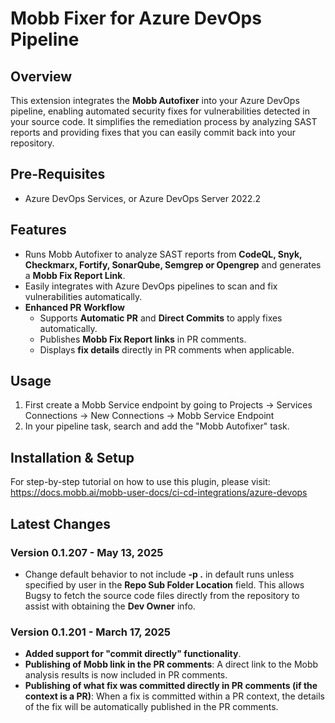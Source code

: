 # Mobb Fixer for Azure DevOps Pipeline

## Overview

This extension integrates the **Mobb Autofixer** into your Azure DevOps pipeline, enabling automated security fixes for vulnerabilities detected in your source code. It simplifies the remediation process by analyzing SAST reports and providing fixes that you can easily commit back into your repository. 

## Pre-Requisites

* Azure DevOps Services, or Azure DevOps Server 2022.2

## Features

- Runs Mobb Autofixer to analyze SAST reports from **CodeQL, Snyk, Checkmarx, Fortify, SonarQube, Semgrep or Opengrep** and generates a **Mobb Fix Report Link**.
- Easily integrates with Azure DevOps pipelines to scan and fix vulnerabilities automatically.
- **Enhanced PR Workflow**  
  - Supports **Automatic PR** and **Direct Commits** to apply fixes automatically.  
  - Publishes **Mobb Fix Report links** in PR comments.  
  - Displays **fix details** directly in PR comments when applicable.  

## Usage

1. First create a Mobb Service endpoint by going to Projects -> Services Connections -> New Connections -> Mobb Service Endpoint
2. In your pipeline task, search and add the "Mobb Autofixer" task.

## Installation & Setup

For step-by-step tutorial on how to use this plugin, please visit: https://docs.mobb.ai/mobb-user-docs/ci-cd-integrations/azure-devops

## Latest Changes

### Version 0.1.207 - May 13, 2025

- Change default behavior to not include **-p .** in default runs unless specified by user in the **Repo Sub Folder Location** field. This allows Bugsy to fetch the source code files directly from the repository to assist with obtaining the **Dev Owner** info. 

### Version 0.1.201 - March 17, 2025

- **Added support for "commit directly" functionality**.
- **Publishing of Mobb link in the PR comments**: A direct link to the Mobb analysis results is now included in PR comments.
- **Publishing of what fix was committed directly in PR comments (if the context is a PR)**: When a fix is committed within a PR context, the details of the fix will be automatically published in the PR comments.
